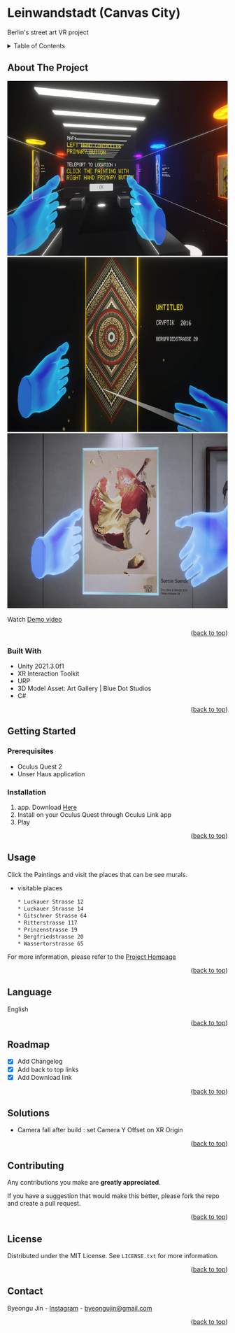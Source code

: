 # Leinwandstadt (Canvas City)
Berlin's street art VR project


<!-- TABLE OF CONTENTS -->
<details>
  <summary>Table of Contents</summary>
  <ol>
    <li>
      <a href="#about-the-project">About The Project</a>
      <ul>
        <li><a href="#built-with">Built With</a></li>
      </ul>
    </li>
    <li>
      <a href="#getting-started">Getting Started</a>
      <ul>
        <li><a href="#prerequisites">Prerequisites</a></li>
        <li><a href="#installation">Installation</a></li>
      </ul>
    </li>
    <li><a href="#usage">Usage</a></li>
    <li><a href="#language">Language</a></li>
    <li><a href="#roadmap">Roadmap</a></li>
    <li><a href="#solutions">Solutions</a></li>
    <li><a href="#contributing">Contributing</a></li>
    <li><a href="#license">License</a></li>
    <li><a href="#contact">Contact</a></li>
  </ol>
</details>



<!-- ABOUT THE PROJECT -->
## About The Project

<img src ="https://github.com/byeongujin/VR_Leinwandstadt/blob/main/images/screenshot1.png" width = "600" height = "400">
<img src ="https://github.com/byeongujin/VR_Leinwandstadt/blob/main/images/screenshot2.png" width = "600" height = "400">
<img src ="https://github.com/byeongujin/VR_Leinwandstadt/blob/main/images/screenshot3.png" width = "600" height = "400">

Watch [Demo video](https://drive.google.com/file/d/1a5FqB2tmIwHS-_KC43IbSa84sszTRAAR/view?usp=sharing)

<p align="right">(<a href="#top">back to top</a>)</p>

### Built With

* Unity 2021.3.0f1
* XR Interaction Toolkit
* URP
* 3D Model Asset: Art Gallery | Blue Dot Studios
* C#

<p align="right">(<a href="#top">back to top</a>)</p>



<!-- GETTING STARTED -->
## Getting Started

### Prerequisites

* Oculus Quest 2
* Unser Haus application

### Installation

1. app. Download [Here](https://drive.google.com/file/d/1Pse4sHlVxt_u4ghdTgaeVe7KFlfUMy0X/view?usp=sharing)
2. Install on your Oculus Quest through Oculus Link app
3. Play

<p align="right">(<a href="#top">back to top</a>)</p>



<!-- USAGE EXAMPLES -->
## Usage
Click the Paintings and visit the places that can be see murals. 

* visitable places
  ```
  * Luckauer Strasse 12
  * Luckauer Strasse 14
  * Gitschner Strasse 64
  * Ritterstrasse 117
  * Prinzenstrasse 19
  * Bergfriedstrasse 20
  * Wassertorstrasse 65
  ```

For more information, please refer to the [Project Hompage](http://oktopusmagazine.com/vrproject)

<p align="right">(<a href="#top">back to top</a>)</p>



<!-- LANGUAGE -->
## Language
English

<p align="right">(<a href="#top">back to top</a>)</p>



<!-- ROADMAP -->
## Roadmap

- [x] Add Changelog
- [x] Add back to top links
- [x] Add Download link

<p align="right">(<a href="#top">back to top</a>)</p>

<!-- SOLUTION -->
## Solutions

- Camera fall after build : set Camera Y Offset on XR Origin

<p align="right">(<a href="#top">back to top</a>)</p>

<!-- CONTRIBUTING -->
## Contributing

Any contributions you make are **greatly appreciated**.

If you have a suggestion that would make this better, please fork the repo and create a pull request. 

<p align="right">(<a href="#top">back to top</a>)</p>



<!-- LICENSE -->
## License

Distributed under the MIT License. See `LICENSE.txt` for more information.

<p align="right">(<a href="#top">back to top</a>)</p>



<!-- CONTACT -->
## Contact

Byeongu Jin - [Instagram](https://www.instagram.com/byeongujin427) - byeongujin@gmail.com

<p align="right">(<a href="#top">back to top</a>)</p>




